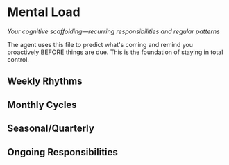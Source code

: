 # Mental Load
*Your cognitive scaffolding—recurring responsibilities and regular patterns*

The agent uses this file to predict what's coming and remind you proactively BEFORE things are due. This is the foundation of staying in total control.

## Weekly Rhythms
<!-- Example: Monday: Take out trash, Tuesday: Team sync at 10am -->

## Monthly Cycles
<!-- Example: 1st: Review finances, 15th: Submit timesheet -->

## Seasonal/Quarterly
<!-- Example: Q1: Energy sector check-in -->

## Ongoing Responsibilities
<!-- Example: Kids' school coordination, maintain GitHub repos -->
